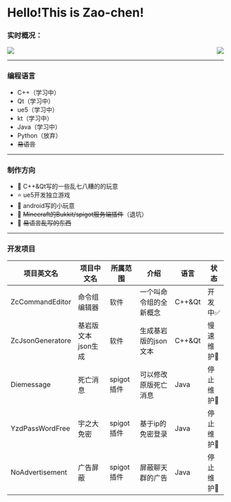 # Hello!This is Zao-chen!

### 实时概况：


<img align="right" src="https://github-readme-stats.vercel.app/api?username=Zao-chen&show_icons=true&icon_color=CE1D2D&text_color=718096&bg_color=ffffff&hide_title=true" />
<img src="https://github-readme-stats.vercel.app/api/top-langs/?username=Zao-chen">

---
### 编程语言
- C++（学习中）
- Qt（学习中）
- ue5（学习中）
- kt（学习中）
- Java（学习中）
- Python（放弃）
- ~~易语言~~

---
### 制作方向
- :ram: C++&Qt写的一些乱七八糟的的玩意
- :star: ue5开发独立游戏
- 🍮 android写的小玩意
- :orange_book: ~~Minecraft的Bukkit/spigot服务端插件~~（退坑）
- :meat_on_bone: ~~易语言乱写的东西~~

---
### 开发项目
|项目英文名|项目中文名|所属范围|介绍|语言|状态|
|---|---|---|---|---|---|
|ZcCommandEditor|命令组编辑器|软件|一个叫命令组的全新概念|C++&Qt|开发中:white_check_mark:
|ZcJsonGeneratore|基岩版文本json生成|软件|生成基岩版的json文本|C++&Qt|慢速维护:arrow_up_small:
|Diemessage|死亡消息|spigot插件|可以修改原版死亡消息|Java|停止维护:red_circle:
|YzdPassWordFree|宇之大免密|spigot插件|基于ip的免密登录|Java|停止维护:red_circle:
|NoAdvertisement|广告屏蔽|spigot插件|屏蔽聊天群的广告|Java|停止维护:red_circle:
